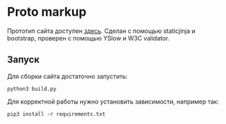 # Proto markup
Прототип сайта доступен [здесь](https://conformist-mw.github.io/22_proto_markup/static/index.html). Сделан с помощью staticjinja и bootstrap, проверен с помощью YSlow и W3C validator.

## Запуск
Для сборки сайта достаточно запустить:
```
python3 build.py
```
Для корректной работы нужно установить зависимости, например так:
```
pip3 install -r requirements.txt
```